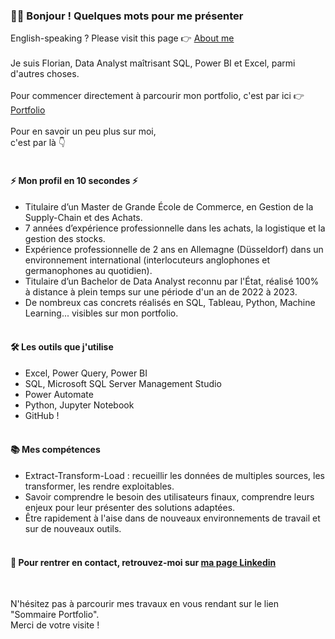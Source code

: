 ### 🙋‍♂️ Bonjour ! Quelques mots pour me présenter

English-speaking ? Please visit this page 👉 [About me](https://github.com/FlorianThd/AboutMe) 
<br></br>
Je suis Florian, Data Analyst maîtrisant SQL, Power BI et Excel, parmi d'autres choses.
<br /><br />
Pour commencer directement à parcourir mon portfolio, c'est par ici 👉 [Portfolio](https://github.com/FlorianThd/Sommaire_Portfolio)
<br /><br />
Pour en savoir un peu plus sur moi,<br />
c'est par là 👇<br /><br />

#### ⚡ Mon profil en 10 secondes ⚡

- Titulaire d’un Master de Grande École de Commerce, en Gestion de la Supply-Chain et des Achats.<br />
- 7 années d’expérience professionnelle dans les achats, la logistique et la gestion des stocks.<br />
- Expérience professionnelle de 2 ans en Allemagne (Düsseldorf) dans un environnement international (interlocuteurs anglophones et germanophones au quotidien).<br />
- Titulaire d’un Bachelor de Data Analyst reconnu par l'État, réalisé 100% à distance à plein temps sur une période d'un an de 2022 à 2023.<br />
- De nombreux cas concrets réalisés en SQL, Tableau, Python, Machine Learning... visibles sur mon portfolio.
<br /><br />
#### 🛠️ Les outils que j'utilise

- Excel, Power Query, Power BI
- SQL, Microsoft SQL Server Management Studio
- Power Automate
- Python, Jupyter Notebook
- GitHub !
<br /><br />
#### 📚 Mes compétences

- Extract-Transform-Load : recueillir les données de multiples sources, les transformer, les rendre exploitables.
- Savoir comprendre le besoin des utilisateurs finaux, comprendre leurs enjeux pour leur présenter des solutions adaptées.
- Être rapidement à l'aise dans de nouveaux environnements de travail et sur de nouveaux outils.
<br /><br />
#### 🤝 Pour rentrer en contact, retrouvez-moi sur [ma page Linkedin](https://www.linkedin.com/in/florian-thouraud)

<br />

N'hésitez pas à parcourir mes travaux en vous rendant sur le lien "Sommaire Portfolio".
<br />
Merci de votre visite !
